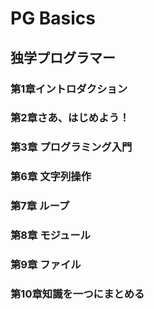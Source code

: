 # PG Basics
## 独学プログラマー
### 第1章イントロダクション
### 第2章さあ、はじめよう！
### 第3章 プログラミング入門
### 第6章 文字列操作
### 第7章 ループ
### 第8章 モジュール
### 第9章 ファイル
### 第10章知識を一つにまとめる
